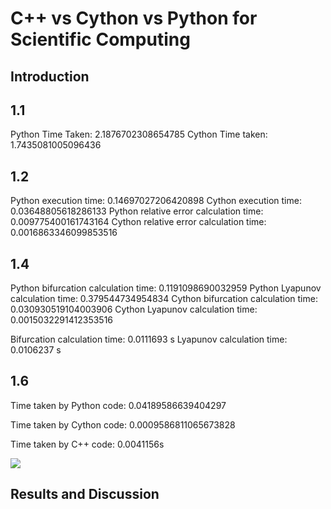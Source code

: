 # C++ vs Cython vs Python for Scientific Computing

## Introduction

## 1.1

Python Time Taken: 2.1876702308654785
Cython Time taken: 1.7435081005096436

## 1.2

Python execution time: 0.14697027206420898
Cython execution time: 0.03648805618286133
Python relative error calculation time: 0.009775400161743164
Cython relative error calculation time: 0.0016863346099853516

## 1.4

Python bifurcation calculation time: 0.1191098690032959
Python Lyapunov calculation time: 0.379544734954834
Cython bifurcation calculation time: 0.030930519104003906
Cython Lyapunov calculation time: 0.0015032291412353516

Bifurcation calculation time: 0.0111693 s
Lyapunov calculation time: 0.0106237 s

## 1.6

Time taken by Python code: 0.04189586639404297

Time taken by Cython code: 0.0009586811065673828

Time taken by C++ code: 0.0041156s

![](D:\Google%20Drive\2.T\.HPC\C++%20vs%20Cython%20vs%20Python\1.6_Implicit_ODE_Solver\plots\Figure_1.png)

## Results and Discussion
